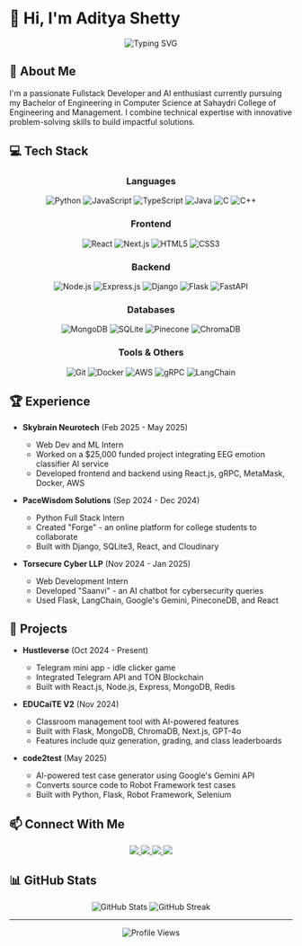 # 👋 Hi, I'm Aditya Shetty

<div align="center">
  <img src="https://readme-typing-svg.herokuapp.com?font=Fira+Code&weight=500&size=40&pause=1000&color=000000&center=true&vCenter=true&random=false&width=600&height=100&lines=Fullstack+Developer;AI+Enthusiast;Perpetual+Learner" alt="Typing SVG" />
</div>

## 🚀 About Me

I'm a passionate Fullstack Developer and AI enthusiast currently pursuing my Bachelor of Engineering in Computer Science at Sahaydri College of Engineering and Management. I combine technical expertise with innovative problem-solving skills to build impactful solutions.

## 💻 Tech Stack

<div align="center">
  
  ### Languages
  ![Python](https://img.shields.io/badge/Python-3776AB?style=for-the-badge&logo=python&logoColor=white)
  ![JavaScript](https://img.shields.io/badge/JavaScript-F7DF1E?style=for-the-badge&logo=javascript&logoColor=black)
  ![TypeScript](https://img.shields.io/badge/TypeScript-007ACC?style=for-the-badge&logo=typescript&logoColor=white)
  ![Java](https://img.shields.io/badge/Java-ED8B00?style=for-the-badge&logo=java&logoColor=white)
  ![C](https://img.shields.io/badge/C-00599C?style=for-the-badge&logo=c&logoColor=white)
  ![C++](https://img.shields.io/badge/C++-00599C?style=for-the-badge&logo=c%2B%2B&logoColor=white)

  ### Frontend
  ![React](https://img.shields.io/badge/React-20232A?style=for-the-badge&logo=react&logoColor=61DAFB)
  ![Next.js](https://img.shields.io/badge/Next.js-000000?style=for-the-badge&logo=next.js&logoColor=white)
  ![HTML5](https://img.shields.io/badge/HTML5-E34F26?style=for-the-badge&logo=html5&logoColor=white)
  ![CSS3](https://img.shields.io/badge/CSS3-1572B6?style=for-the-badge&logo=css3&logoColor=white)

  ### Backend
  ![Node.js](https://img.shields.io/badge/Node.js-339933?style=for-the-badge&logo=nodedotjs&logoColor=white)
  ![Express.js](https://img.shields.io/badge/Express.js-000000?style=for-the-badge&logo=express&logoColor=white)
  ![Django](https://img.shields.io/badge/Django-092E20?style=for-the-badge&logo=django&logoColor=white)
  ![Flask](https://img.shields.io/badge/Flask-000000?style=for-the-badge&logo=flask&logoColor=white)
  ![FastAPI](https://img.shields.io/badge/FastAPI-009688?style=for-the-badge&logo=fastapi&logoColor=white)

  ### Databases
  ![MongoDB](https://img.shields.io/badge/MongoDB-4EA94B?style=for-the-badge&logo=mongodb&logoColor=white)
  ![SQLite](https://img.shields.io/badge/SQLite-07405E?style=for-the-badge&logo=sqlite&logoColor=white)
  ![Pinecone](https://img.shields.io/badge/Pinecone-000000?style=for-the-badge&logo=pinecone&logoColor=white)
  ![ChromaDB](https://img.shields.io/badge/ChromaDB-000000?style=for-the-badge&logo=chromadb&logoColor=white)

  ### Tools & Others
  ![Git](https://img.shields.io/badge/Git-F05032?style=for-the-badge&logo=git&logoColor=white)
  ![Docker](https://img.shields.io/badge/Docker-2496ED?style=for-the-badge&logo=docker&logoColor=white)
  ![AWS](https://img.shields.io/badge/AWS-232F3E?style=for-the-badge&logo=amazon-aws&logoColor=white)
  ![gRPC](https://img.shields.io/badge/gRPC-000000?style=for-the-badge&logo=grpc&logoColor=white)
  ![LangChain](https://img.shields.io/badge/LangChain-000000?style=for-the-badge&logo=langchain&logoColor=white)

</div>

## 🏆 Experience

- **Skybrain Neurotech** (Feb 2025 - May 2025)
  - Web Dev and ML Intern
  - Worked on a $25,000 funded project integrating EEG emotion classifier AI service
  - Developed frontend and backend using React.js, gRPC, MetaMask, Docker, AWS

- **PaceWisdom Solutions** (Sep 2024 - Dec 2024)
  - Python Full Stack Intern
  - Created "Forge" - an online platform for college students to collaborate
  - Built with Django, SQLite3, React, and Cloudinary

- **Torsecure Cyber LLP** (Nov 2024 - Jan 2025)
  - Web Development Intern
  - Developed "Saanvi" - an AI chatbot for cybersecurity queries
  - Used Flask, LangChain, Google's Gemini, PineconeDB, and React

## 🚀 Projects

- **Hustleverse** (Oct 2024 - Present)
  - Telegram mini app - idle clicker game
  - Integrated Telegram API and TON Blockchain
  - Built with React.js, Node.js, Express, MongoDB, Redis

- **EDUCaiTE V2** (Nov 2024)
  - Classroom management tool with AI-powered features
  - Built with Flask, MongoDB, ChromaDB, Next.js, GPT-4o
  - Features include quiz generation, grading, and class leaderboards

- **code2test** (May 2025)
  - AI-powered test case generator using Google's Gemini API
  - Converts source code to Robot Framework test cases
  - Built with Python, Flask, Robot Framework, Selenium

## 📫 Connect With Me

<div align="center">
  <a href="https://linkedin.com/in/a4adityashetty">
    <img src="https://img.shields.io/badge/LinkedIn-0077B5?style=for-the-badge&logo=linkedin&logoColor=white" />
  </a>
  <a href="mailto:a4adityashetty@gmail.com">
    <img src="https://img.shields.io/badge/Gmail-D14836?style=for-the-badge&logo=gmail&logoColor=white" />
  </a>
  <a href="https://github.com/Lionhearted1">
    <img src="https://img.shields.io/badge/GitHub-100000?style=for-the-badge&logo=github&logoColor=white" />
  </a>
  <a href="https://aditya-shetty.vercel.app">
    <img src="https://img.shields.io/badge/Portfolio-000000?style=for-the-badge&logo=About.me&logoColor=white" />
  </a>
</div>

## 📊 GitHub Stats

<div align="center">
  <img src="https://github-readme-stats.vercel.app/api?username=Lionhearted1&show_icons=true&theme=radical" alt="GitHub Stats" />
  <img src="https://github-readme-streak-stats.herokuapp.com/?user=Lionhearted1&theme=radical" alt="GitHub Streak" />
</div>

---

<div align="center">
  <img src="https://komarev.com/ghpvc/?username=Lionhearted1&style=flat-square&color=blue" alt="Profile Views" />
</div> 
